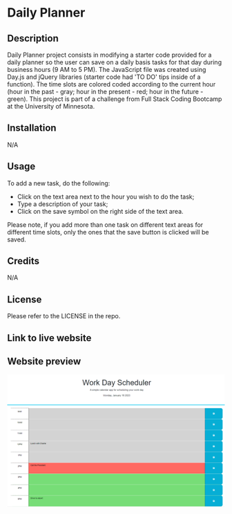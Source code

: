 # Daily Planner

## Description
Daily Planner project consists in modifying a starter code provided for a daily planner so the user can save on a daily basis tasks for that day during business hours (9 AM to 5 PM). The JavaScript file was created using Day.js and jQuery libraries (starter code had 'TO DO' tips inside of a function). The time slots are colored coded according to the current hour (hour in the past - gray; hour in the present - red; hour in the future - green). This project is part of a challenge from Full Stack Coding Bootcamp at the University of Minnesota.


## Installation

N/A

## Usage
To add a new task, do the following:
* Click on the text area next to the hour you wish to do the task;
* Type a description of your task;
* Click on the save symbol on the right side of the text area.

Please note, if you add more than one task on different text areas for different time slots, only the ones that the save button is clicked will be saved.


## Credits

N/A

## License

Please refer to the LICENSE in the repo.

## Link to live website



## Website preview

<kbd>![Daily_Planner_Main_Page](./assets/images/main-page.PNG)</kbd>